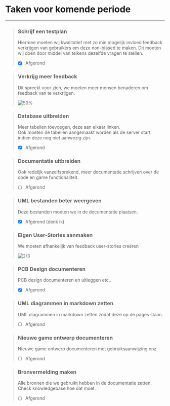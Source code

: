 # Taken voor komende periode

---

> ### Schrijf een testplan 
> 
> Hiermee moeten wij kwalitatief met zo min mogelijk invloed feedback verkrijgen van gebruikers 
> om deze non-biased te maken. Dit moeten wij doen door middel van telkens
> dezelfde vragen te stellen.
> - [x] Afgerond

> ### Verkrijg meer feedback 
> 
> Dit spreekt voor zich, we moeten meer mensen benaderen om feedback
> van te verkrijgen.
> 
> ![50%](https://progress-bar.dev/50)

> ### Database uitbreiden 
> 
> Meer tabellen toevoegen, deze aan elkaar linken. <br>
> Ook moeten de tabellen aangemaakt worden als de server start, indien
> deze nog niet aanwezig zijn.
> - [X] Afgerond

> ### Documentatie uitbreiden 
> 
> Ook redelijk vanzelfsprekend, meer documentatie schrijven over de
> code en game functionaliteit.
> - [ ] Afgerond

> ### UML bestanden beter weergeven 
> 
> Deze bestanden moeten we in de documentatie plaatsen.
> - [X] Afgerond (denk ik)

> ### Eigen User-Stories aanmaken 
> 
> We moeten afhankelijk van feedback user-stories creëren
> 
> ![2/3](https://progress-bar.dev/33)

> ### PCB Design documenteren
>
> PCB design documenteren en uitleggen etc..
> - [X] Afgerond

> ### UML diagrammen in markdown zetten
>
> UML diagrammen in markdown zetten zodat deze op de pages staan.
> - [ ] Afgerond

> ### Nieuwe game ontwerp documenteren
>
> Nieuwe game ontwerp documenteren met gebruiksaanwijzing enz
> - [ ] Afgerond

> ### Bronvermelding maken
>
> Alle bronnen die we gebruikt hebben in de documentatie zetten. Check knowledgebase hoe dat moet.
> - [ ] Afgerond
